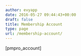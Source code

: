 ```yaml
---
author: evyapp
date: 2016-05-27 09:44:43+00:00
draft: false
title: Membership Account
type: page
url: /membership-account/
---
```


[pmpro_account]
